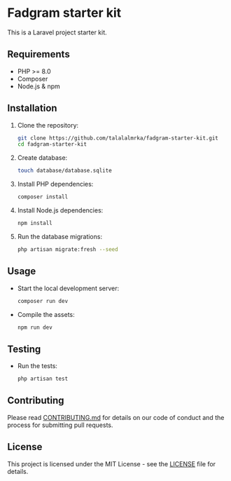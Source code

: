 # Fadgram starter kit

This is a Laravel project starter kit.

## Requirements

-   PHP >= 8.0
-   Composer
-   Node.js & npm

## Installation

1. Clone the repository:

    ```sh
    git clone https://github.com/talalalmrka/fadgram-starter-kit.git
    cd fadgram-starter-kit
    ```

2. Create database:

    ```sh
    touch database/database.sqlite
    ```

3. Install PHP dependencies:

    ```sh
    composer install
    ```

4. Install Node.js dependencies:

    ```sh
    npm install
    ```

5. Run the database migrations:
    ```sh
    php artisan migrate:fresh --seed
    ```

## Usage

-   Start the local development server:

    ```sh
    composer run dev
    ```

-   Compile the assets:
    ```sh
    npm run dev
    ```

## Testing

-   Run the tests:
    ```sh
    php artisan test
    ```

## Contributing

Please read [CONTRIBUTING.md](CONTRIBUTING.md) for details on our code of conduct and the process for submitting pull requests.

## License

This project is licensed under the MIT License - see the [LICENSE](LICENSE) file for details.
